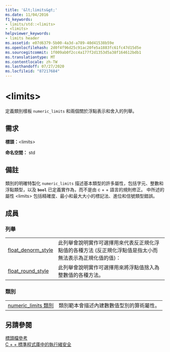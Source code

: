```yaml
---
title: '&lt;limits&gt;'
ms.date: 11/04/2016
f1_keywords:
- limits/std::<limits>
- <limits>
helpviewer_keywords:
- limits header
ms.assetid: e07d6379-5b00-4a3d-a789-40d41538b59e
ms.openlocfilehash: 2d0f4f96d25c91ac20fe5a1883fc61fc47d15d5e
ms.sourcegitcommit: 1f009ab0f2cc4a177f2d1353d5a38f164612bdb1
ms.translationtype: MT
ms.contentlocale: zh-TW
ms.lasthandoff: 07/27/2020
ms.locfileid: "87217684"
---
```

# <a name="ltlimitsgt"></a>&lt;limits&gt;

定義類別樣板 `numeric_limits` 和兩個關於浮點表示和舍入的列舉。

## <a name="requirements"></a>需求

**標頭：**\<limits>

**命名空間：** std

## <a name="remarks"></a>備註

類別的明確特製化 `numeric_limits` 描述基本類型的許多屬性，包括字元、整數和浮點類型，以及 **`bool`** 已定義實作為，而不是由 c + + 語言的規則修正。 中所述的屬性 \<limits> 包括精確度、最小和最大大小的標記法、進位和信號類型錯誤。

## <a name="members"></a>成員

### <a name="enumerations"></a>列舉

|||
|-|-|
|[float_denorm_style](../standard-library/limits-enums.md#float_denorm_style)|此列舉會說明實作可選擇用來代表反正規化浮點值的各種方法 (反正規化浮點值是指太小而無法表示為正規化值的值)：|
|[float_round_style](../standard-library/limits-enums.md#float_round_style)|此列舉會說明實作可選擇用來將浮點值捨入為整數值的各種方法。|

### <a name="classes"></a>類別

|||
|-|-|
|[numeric_limits 類別](../standard-library/numeric-limits-class.md)|類別範本會描述內建數數值型別的算術屬性。|

## <a name="see-also"></a>另請參閱

[標頭檔參考](../standard-library/cpp-standard-library-header-files.md)\
[C + + 標準程式庫中的執行緒安全](../standard-library/thread-safety-in-the-cpp-standard-library.md)
